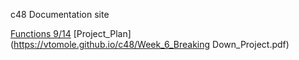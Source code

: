 c48 Documentation site

[Functions 9/14](https://vtomole.github.io/c48/docs.pdf)
[Project_Plan](https://vtomole.github.io/c48/Week_6_Breaking Down_Project.pdf)


